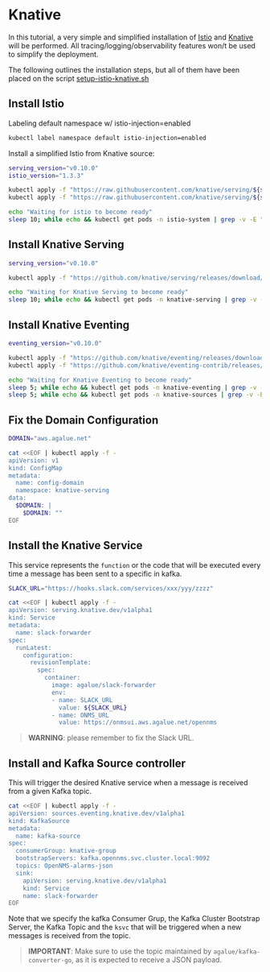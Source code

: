 # Knative

In this tutorial, a very simple and simplified installation of [Istio](https://istio.io) and [Knative](https://knative.dev/) will be performed. All tracing/logging/observability features won/t be used to simplify the deployment.

The following outlines the installation steps, but all of them have been placed on the script [setup-istio-knative.sh](./setup-istio-knative.sh)

## Install Istio

Labeling default namespace w/ istio-injection=enabled

```bash
kubectl label namespace default istio-injection=enabled
```

Install a simplified Istio from Knative source:

```bash
serving_version="v0.10.0"
istio_version="1.3.3"

kubectl apply -f "https://raw.githubusercontent.com/knative/serving/${serving_version}/third_party/istio-${istio_version}/istio-crds.yaml"
kubectl apply -f "https://raw.githubusercontent.com/knative/serving/${serving_version}/third_party/istio-${istio_version}/istio-lean.yaml"

echo "Waiting for istio to become ready"
sleep 10; while echo && kubectl get pods -n istio-system | grep -v -E "(Running|Completed|STATUS)"; do sleep 10; done
```

## Install Knative Serving

```bash
serving_version="v0.10.0"

kubectl apply -f "https://github.com/knative/serving/releases/download/${serving_version}/serving.yaml"

echo "Waiting for Knative Serving to become ready"
sleep 10; while echo && kubectl get pods -n knative-serving | grep -v -E "(Running|Completed|STATUS)"; do sleep 10; done
```

## Install Knative Eventing

```bash
eventing_version="v0.10.0"

kubectl apply -f "https://github.com/knative/eventing/releases/download/${eventing_version}/release.yaml"
kubectl apply -f "https://github.com/knative/eventing-contrib/releases/download/${eventing_version}/kafka-source.yaml"

echo "Waiting for Knative Eventing to become ready"
sleep 5; while echo && kubectl get pods -n knative-eventing | grep -v -E "(Running|Completed|STATUS)"; do sleep 5; done
sleep 5; while echo && kubectl get pods -n knative-sources | grep -v -E "(Running|Completed|STATUS)"; do sleep 5; done
```

## Fix the Domain Configuration

```bash
DOMAIN="aws.agalue.net"

cat <<EOF | kubectl apply -f -
apiVersion: v1
kind: ConfigMap
metadata:
  name: config-domain
  namespace: knative-serving
data:
  $DOMAIN: |
    $DOMAIN: ""
EOF
```

## Install the Knative Service

This service represents the `function` or the code that will be executed every time a message has been sent to a specific in kafka.

```bash
SLACK_URL="https://hooks.slack.com/services/xxx/yyy/zzzz"

cat <<EOF | kubectl apply -f -
apiVersion: serving.knative.dev/v1alpha1
kind: Service
metadata:
  name: slack-forwarder
spec:
  runLatest:
    configuration:
      revisionTemplate:
        spec:
          container:
            image: agalue/slack-forwarder
            env:
            - name: SLACK_URL
              value: ${SLACK_URL}
            - name: ONMS_URL
              value: https://onmsui.aws.agalue.net/opennms
```

> **WARNING**: please remember to fix the Slack URL.

## Install and Kafka Source controller

This will trigger the desired Knative service when a message is received from a given Kafka topic.

```bash
cat <<EOF | kubectl apply -f -
apiVersion: sources.eventing.knative.dev/v1alpha1
kind: KafkaSource
metadata:
  name: kafka-source
spec:
  consumerGroup: knative-group
  bootstrapServers: kafka.opennms.svc.cluster.local:9092
  topics: OpenNMS-alarms-json
  sink:
    apiVersion: serving.knative.dev/v1alpha1
    kind: Service
    name: slack-forwarder
EOF
```

Note that we specify the kafka Consumer Grup, the Kafka Cluster Bootstrap Server, the Kafka Topic and the `ksvc` that will be triggered when a new messages is received from the topic.

> **IMPORTANT**: Make sure to use the topic maintained by `agalue/kafka-converter-go`, as it is expected to receive a JSON payload.
